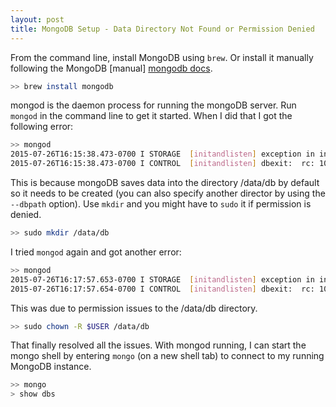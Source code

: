 ```yaml
---
layout: post
title: MongoDB Setup - Data Directory Not Found or Permission Denied
---
```


<!-- links -->
[mongodb docs]: http://docs.mongodb.org/manual/installation/

<!-- post -->

<!--excerpt-->

From the command line, install MongoDB using `brew`. Or install it manually following the MongoDB [manual] [mongodb docs].

```bash
>> brew install mongodb
```

mongod is the daemon process for running the mongoDB server. Run `mongod` in the command line to get it started. When I did that I got the following error:

```bash
>> mongod
2015-07-26T16:15:38.473-0700 I STORAGE  [initandlisten] exception in initAndListen: 29 Data directory /data/db not found., terminating
2015-07-26T16:15:38.473-0700 I CONTROL  [initandlisten] dbexit:  rc: 100
```

This is because mongoDB saves data into the directory /data/db by default so it needs to be created (you can also specify another director by using the `--dbpath` option). Use `mkdir` and you might have to `sudo` it if permission is denied.

```bash
>> sudo mkdir /data/db
```

I tried `mongod` again and got another error:

```bash
>> mongod
2015-07-26T16:17:57.653-0700 I STORAGE  [initandlisten] exception in initAndListen: 98 Unable to create/open lock file: /data/db/mongod.lock errno:13 Permission denied Is a mongod instance already running?, terminating
2015-07-26T16:17:57.654-0700 I CONTROL  [initandlisten] dbexit:  rc: 100
```

This was due to permission issues to the /data/db directory.

```bash
>> sudo chown -R $USER /data/db
```

That finally resolved all the issues. With mongod running, I can start the mongo shell by entering `mongo` (on a new shell tab) to connect to my running MongoDB instance.

```bash
>> mongo
> show dbs
```

